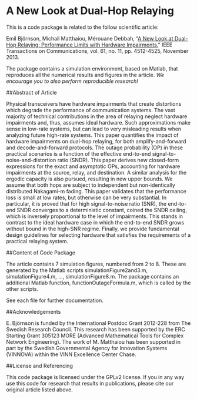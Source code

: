 A New Look at Dual-Hop Relaying
==================

This is a code package is related to the follow scientific article:

Emil Björnson, Michail Matthaiou, Mérouane Debbah, “[A New Look at Dual-Hop Relaying: Performance Limits with Hardware Impairments](http://arxiv.org/pdf/1311.2634),” IEEE Transactions on Communications, vol. 61, no. 11, pp. 4512-4525, November 2013.

The package contains a simulation environment, based on Matlab, that reproduces all the numerical results and figures in the article. *We encourage you to also perform reproducible research!*


##Abstract of Article

Physical transceivers have hardware impairments that create distortions which degrade the performance of communication systems. The vast majority of technical contributions in the area of relaying neglect hardware impairments and, thus, assumes ideal hardware. Such approximations make sense in low-rate systems, but can lead to very misleading results when analyzing future high-rate systems. This paper quantifies the impact of hardware impairments on dual-hop relaying, for both amplify-and-forward and decode-and-forward protocols. The outage probability (OP) in these practical scenarios is a function of the effective end-to-end signal-to-noise-and-distortion ratio (SNDR). This paper derives new closed-form expressions for the exact and asymptotic OPs, accounting for hardware impairments at the source, relay, and destination. A similar analysis for the ergodic capacity is also pursued, resulting in new upper bounds. We assume that both hops are subject to independent but non-identically distributed Nakagami-m fading. This paper validates that the performance loss is small at low rates, but otherwise can be very substantial. In particular, it is proved that for high signal-to-noise ratio (SNR), the end-to-end SNDR converges to a deterministic constant, coined the SNDR ceiling, which is inversely proportional to the level of impairments. This stands in contrast to the ideal hardware case in which the end-to-end SNDR grows without bound in the high-SNR regime. Finally, we provide fundamental design guidelines for selecting hardware that satisfies the requirements of a practical relaying system.


##Content of Code Package

The article contains 7 simulation figures, numbered from 2 to 8. These are generated by the Matlab scripts simulationFigure2and3.m, simulationFigure4.m, ..., simulationFigure8.m. The package contains an additional Matlab function, functionOutageFormula.m, which is called by the other scripts.

See each file for further documentation. 


##Acknowledgements

E. Björnson is funded by the International Postdoc Grant 2012-228 from The Swedish Research Council. This research has been supported by the ERC Starting Grant 305123 MORE (Advanced Mathematical Tools for Complex Network Engineering). The work of M. Matthaiou has been supported in part by the Swedish Governmental Agency for Innovation Systems (VINNOVA) within the VINN Excellence Center Chase.


##License and Referencing

This code package is licensed under the GPLv2 license. If you in any way use this code for research that results in publications, please cite our original article listed above.
